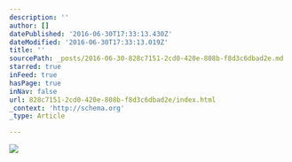 ```yaml
---
description: ''
author: []
datePublished: '2016-06-30T17:33:13.430Z'
dateModified: '2016-06-30T17:33:13.019Z'
title: ''
sourcePath: _posts/2016-06-30-828c7151-2cd0-420e-808b-f8d3c6dbad2e.md
starred: true
inFeed: true
hasPage: true
inNav: false
url: 828c7151-2cd0-420e-808b-f8d3c6dbad2e/index.html
_context: 'http://schema.org'
_type: Article

---
```

![](https://the-grid-user-content.s3-us-west-2.amazonaws.com/6ac7ac38-ef5a-47a6-9420-485522d1a436.jpg)